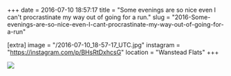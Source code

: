+++
date = 2016-07-10 18:57:17
title = "Some evenings are so nice even I can't procrastinate my way out of going for a run."
slug = "2016-Some-evenings-are-so-nice-even-I-cant-procrastinate-my-way-out-of-going-for-a-run"

[extra]
image = "/2016-07-10_18-57-17_UTC.jpg"
instagram = "https://instagram.com/p/BHsRtDxhcsG"
location = "Wanstead Flats"
+++

<img src="/2016-07-10_18-57-17_UTC.jpg" />
